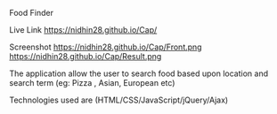 Food Finder

Live Link
https://nidhin28.github.io/Cap/


Screenshot 
https://nidhin28.github.io/Cap/Front.png
https://nidhin28.github.io/Cap/Result.png

The application allow the user to search food based upon location and search term (eg: Pizza , Asian, European etc)


Technologies used are  (HTML/CSS/JavaScript/jQuery/Ajax) 
